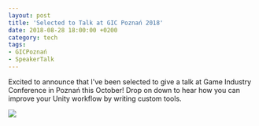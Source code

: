 ```yaml
---
layout: post
title: 'Selected to Talk at GIC Poznań 2018'
date: 2018-08-28 18:00:00 +0200
category: tech
tags:
- GICPoznań
- SpeakerTalk
---
```


Excited to announce that I've been selected to give a talk at Game Industry Conference in Poznań this October! Drop on down to hear how you can improve your Unity workflow by writing custom tools.

![]({{site.baseurl}}/assets/images/posts/2018/18-08-26/01.png)
